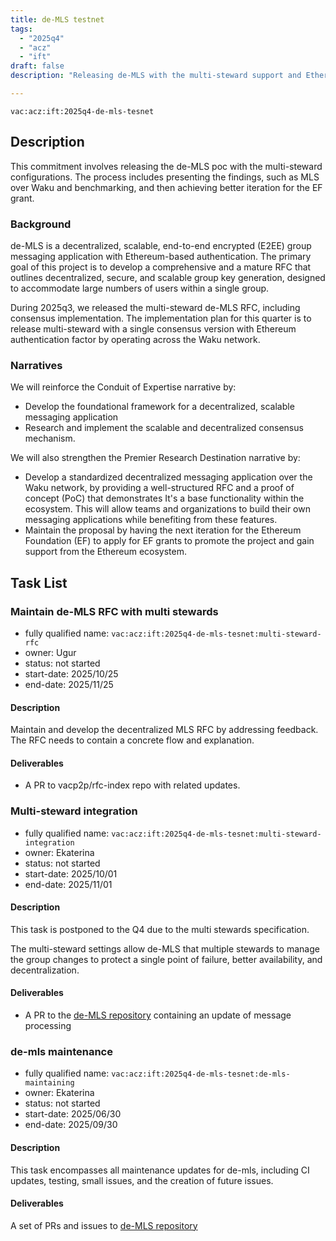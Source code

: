 ```yaml
---
title: de-MLS testnet
tags:
  - "2025q4"
  - "acz"
  - "ift"
draft: false
description: "Releasing de-MLS with the multi-steward support and Ethereum authentication mechanism."

---
```


`vac:acz:ift:2025q4-de-mls-tesnet`

## Description
This commitment involves releasing the de-MLS poc with the multi-steward configurations.
The process includes presenting the findings, such as MLS over Waku and benchmarking,
and then achieving better iteration for the EF grant.

### Background
de-MLS is a decentralized, scalable, end-to-end encrypted (E2EE)
group messaging application with Ethereum-based authentication.
The primary goal of this project is to develop a comprehensive
and a mature RFC that outlines decentralized, secure, and scalable group key generation, 
designed to accommodate large numbers of users within a single group.
 
During 2025q3, we released the multi-steward de-MLS RFC, including consensus implementation.
The implementation plan for this quarter is to release multi-steward with a single consensus
version with Ethereum authentication factor by operating across the Waku network. 

### Narratives
We will reinforce the Conduit of Expertise narrative by:
* Develop the foundational framework for a decentralized, scalable messaging application 
* Research and implement the scalable and decentralized consensus mechanism.

We will also strengthen the Premier Research Destination narrative by:
* Develop a standardized decentralized messaging application over the Waku network,
by providing a well-structured RFC and a proof of concept (PoC) that demonstrates
It's a base functionality within the ecosystem.
This will allow teams and organizations to build their own messaging applications
while benefiting from these features.
* Maintain the proposal by having the next iteration for the Ethereum Foundation (EF)
to apply for EF grants to promote the project and gain support from the Ethereum ecosystem.

## Task List

### Maintain de-MLS RFC with multi stewards 

* fully qualified name: `vac:acz:ift:2025q4-de-mls-tesnet:multi-steward-rfc`
* owner: Ugur
* status: not started
* start-date: 2025/10/25
* end-date: 2025/11/25

#### Description

Maintain and develop the decentralized MLS RFC by addressing feedback.
The RFC needs to contain a concrete flow and explanation.   

#### Deliverables

* A PR to vacp2p/rfc-index repo with related updates.

### Multi-steward integration

* fully qualified name: `vac:acz:ift:2025q4-de-mls-tesnet:multi-steward-integration`
* owner: Ekaterina
* status: not started
* start-date: 2025/10/01
* end-date: 2025/11/01

#### Description

This task is postponed to the Q4 due to the multi stewards specification. 

The multi-steward settings allow de-MLS that multiple stewards to manage the group
changes to protect a single point of failure, better availability, and decentralization.

#### Deliverables

* A PR to the [de-MLS repository](https://github.com/vacp2p/de-mls) 
containing an update of message processing 

### de-mls maintenance

* fully qualified name: `vac:acz:ift:2025q4-de-mls-tesnet:de-mls-maintaining`
* owner: Ekaterina
* status: not started
* start-date: 2025/06/30
* end-date: 2025/09/30

#### Description

This task encompasses all maintenance updates for de-mls, including CI updates,
testing, small issues, and the creation of future issues.

#### Deliverables

A set of PRs and issues to  [de-MLS repository](https://github.com/vacp2p/de-mls)